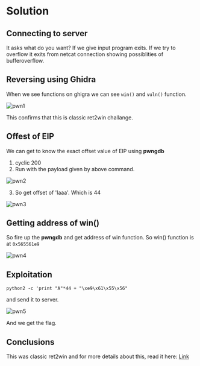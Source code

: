 # Solution
## Connecting to server
It asks what do you want? If we give input program exits.
If we try to overflow it exits from netcat connection showing possiblities of bufferoverflow.
## Reversing using Ghidra
When we see functions on ghigra we can see `win()` and `vuln()` function.

![pwn1](https://github.com/sumukhchitloor/pbCTF/assets/72266248/9b9f1533-3d11-4af6-aeee-6ad929427ca5)


This confirms that this is classic ret2win challange.

## Offest of EIP

We can get to know the exact offset value of EIP using **pwngdb** <br>
1. cyclic 200
2. Run with the payload given by above command.

![pwn2](https://github.com/sumukhchitloor/pbCTF/assets/72266248/c1ec6671-d992-4686-a494-5ed1978e15fa)


3. So get offset of 'laaa'. Which is 44

![pwn3](https://github.com/sumukhchitloor/pbCTF/assets/72266248/4010c4d5-7c74-493a-8330-5323acb44cc0)



## Getting address of win()
So fire up the **pwngdb** and get address of win function. So win() function is at `0x565561e9`

![pwn4](https://github.com/sumukhchitloor/pbCTF/assets/72266248/6537fe2b-3695-4c9b-9fb2-157c0aedffff)



## Exploitation

`python2 -c 'print "A"*44 + "\xe9\x61\x55\x56"`

and send it to server.

![pwn5](https://github.com/sumukhchitloor/pbCTF/assets/72266248/4cb7432d-3c7a-4ba2-9f52-ca176dfbd0ea)

And we get the flag.

## Conclusions
This was classic ret2win and for more details about this, read it here:
[Link](https://www.sumukhchitloor.me/binary-exploitation/introduction-to-buffer-overflow)
